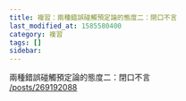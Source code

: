 ```yaml
---
title: 複習：兩種錯誤碰觸預定論的態度二：閉口不言
last_modified_at: 1585580400
category: 複習
tags: []
sidebar: 
---
```


<p>兩種錯誤碰觸預定論的態度二：閉口不言<br/>
<a href="/posts/269192088" target="_blank">/posts/269192088</a></p>
<p> </p>
